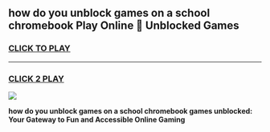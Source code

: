 
## how do you unblock games on a school chromebook Play Online 👋 Unblocked Games
<h3>
<a href="https://news.freeplayer.one?title=how_do_you_unblock_games_on_a_school_chromebook&ref=17GH">CLICK TO PLAY</a></h3>
<hr>

<h3>
<a href="https://news.freeplayer.one?title=how_do_you_unblock_games_on_a_school_chromebook&ref=17GH">CLICK 2 PLAY</a>
  
</h3>

<a href="https://news.freeplayer.one?title=how_do_you_unblock_games_on_a_school_chromebook&ref=17GH/"><img src="https://clearcache.store/games.png"></a>


**how do you unblock games on a school chromebook games unblocked: Your Gateway to Fun and Accessible Online Gaming**
